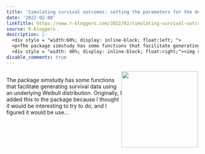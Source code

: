 ```yaml
---
title: 'Simulating survival outcomes: setting the parameters for the desired distribution'
date: '2022-02-08'
linkTitle: https://www.r-bloggers.com/2022/02/simulating-survival-outcomes-setting-the-parameters-for-the-desired-distribution/
source: R-bloggers
description: |-
  <div style = "width:60%; display: inline-block; float:left; ">
  <p>The package simstudy has some functions that facilitate generating survival data using an underlying Weibull distribution. Originally, I added this to the package because I thought it would be interesting to try to do, and I figured it would be use...</p></div>
  <div style = "width: 40%; display: inline-block; float:right;"><img src=' https://www.rdatagen.net/post/2022-02-08-simulating-survival-outcomes-setting-the-parameters-for-the-desired-distribution/index.en_files/figure-html/unnamed-chunk-2-1.png' width = "200" style = ...
disable_comments: true
---
```

<div style = "width:60%; display: inline-block; float:left; ">
<p>The package simstudy has some functions that facilitate generating survival data using an underlying Weibull distribution. Originally, I added this to the package because I thought it would be interesting to try to do, and I figured it would be use...</p></div>
<div style = "width: 40%; display: inline-block; float:right;"><img src=' https://www.rdatagen.net/post/2022-02-08-simulating-survival-outcomes-setting-the-parameters-for-the-desired-distribution/index.en_files/figure-html/unnamed-chunk-2-1.png' width = "200" style = ...